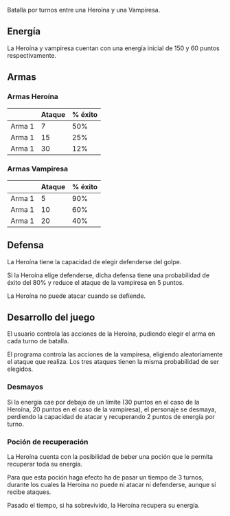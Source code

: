 Batalla por turnos entre una Heroína y una Vampiresa.

## Energía

La Heroína y vampiresa cuentan con una energía inicial de 150 y 60
puntos respectivamente.

## Armas 
### Armas Heroína

||Ataque|% éxito|
|-|-|-|
|Arma 1|7|50%|
|Arma 1|15|25%|
|Arma 1|30|12%|

### Armas Vampiresa

||Ataque|% éxito|
|-|-|-|
|Arma 1|5|90%|
|Arma 1|10|60%|
|Arma 1|20|40%|

## Defensa

La Heroína tiene la capacidad de elegir defenderse del golpe.

Si la Heroína elige defenderse, dicha defensa tiene una probabilidad de
éxito del 80% y reduce el ataque de la vampiresa en 5 puntos.

La Heroína no puede atacar cuando se defiende.

## Desarrollo del juego

El usuario controla las acciones de la Heroína, pudiendo elegir el arma en cada turno de batalla.

El programa controla las acciones de la vampiresa, eligiendo aleatoriamente el ataque que realiza. Los tres ataques
tienen la misma probabilidad de ser elegidos.

### Desmayos

Si la energía cae por debajo de un límite (30 puntos en el caso de la Heroína, 20 puntos en el caso de la vampiresa), el personaje se desmaya, perdiendo la capacidad de atacar y recuperando 2 puntos de energía por turno.

### Poción de recuperación

La Heroína cuenta con la posibilidad de beber una poción que le permita recuperar toda su energía. 

Para que esta poción haga efecto ha de pasar un tiempo de 3 turnos, durante los cuales la Heroína no puede ni atacar ni defenderse, aunque sí recibe ataques. 

Pasado el tiempo, si ha sobrevivido, la Heroína recupera su energía.